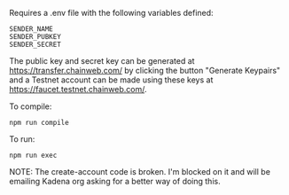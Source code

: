 Requires a .env file with the following variables defined:

```
SENDER_NAME
SENDER_PUBKEY
SENDER_SECRET
```

The public key and secret key can be generated at https://transfer.chainweb.com/ by clicking the button "Generate Keypairs" and a Testnet account can be made using these keys at https://faucet.testnet.chainweb.com/.

To compile:

```
npm run compile
```

To run:

```
npm run exec
```

NOTE: The create-account code is broken. I'm blocked on it and will be emailing Kadena org asking for a better way of doing this.
